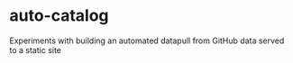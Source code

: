 # auto-catalog
Experiments with building an automated datapull from GitHub data served to a static site
